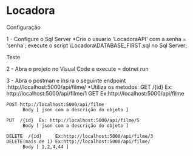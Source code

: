 # Locadora

Configuração

1 - Configure o Sql Server
  *Crie o usuario 'LocadoraAPI' com a senha = 'senha';
  execute o script \Locadora\DATABASE_FIRST.sql no Sql Server;
  
Teste

2 - Abra o projeto no Visual Code e execute =  dotnet run

3 - Abra o postman e insira o seguinte endpoint :http://localhost:5000/api/filme/
  *Utiliza os metodos:
    GET  /{id} Ex: http://localhost:5000/api/filme/1
    GET        Ex:http://localhost:5000/api/filme
    
    POST http://localhost:5000/api/filme
          Body [ json com a descrição do objeto ]
    
    PUT  /{id}  Ex: http://localhost:5000/api/filme/5
          Body [ json com a descrição do objeto ]
    
    DELETE  /{id}     Ex:http://localhost:5000/api/filme/3
    DELETE(mais de 1) Ex:http://localhost:5000/api/filme/
          Body [ 1,2,4,44 ]
          
    
